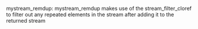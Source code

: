 mystream_remdup:
	mystream_remdup makes use of the stream_filter_cloref to filter out any repeated elements in the stream after adding it to the returned stream